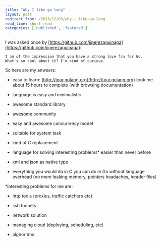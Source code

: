 ```yaml
---
title: "Why I like go lang"
layout: post
redirect_from: /2013/12/03/why-i-like-go-lang
read_time: short read
categories: ['published', 'featured']
---
```


I was asked once by [https://github.com/jjperezaguinaga](https://github.com/jjperezaguinaga):
```
I am of the impression that you have a strong love fan for Go.
What's so cool about it? I'm kind of curious.
```

So here are my anwsers:

* easy to learn: [http://tour.golang.org](http://tour.golang.org) took me about 15 hours to complete (with browsing documentation)

* language is easy and minimalistic

* awesome standard library

* awesome community

* easy and awesome concurrency model

* suitable for system task

* kind of C replacement

* language for solving interesting problems* easier than never before

* xml and json as native type

* everything you would do in C you can do in Go without language overhead (no more leaking memory, pointers headaches, header files)

*interesting problems for me are:

* http tools (proxies, traffic catchers etc)

* ssh tunnels

* network solution

* managing cloud (deploying, scheduling, etc)

* alghoritms
